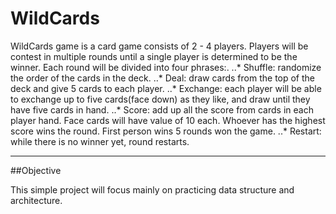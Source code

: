 # WildCards

WildCards game is a card game consists of 2 - 4 players. Players will be contest in multiple rounds until a single player is determined to be the winner. Each round will be divided into four phrases:.
   ..* Shuffle: randomize the order of the cards in the deck.
   ..* Deal: draw cards from the top of the deck and give 5 cards to each player.
   ..* Exchange: each player will be able to exchange up to five cards(face down) as they like, and draw until they have five cards in hand. 
   ..* Score: add up all the score from cards in each player hand. Face cards will have value of 10 each. Whoever has the highest score wins the round. First person wins 5 rounds won the game. 
   ..* Restart: while there is no winner yet, round restarts. 

___

##Objective

This simple project will focus mainly on practicing data structure and architecture. 
